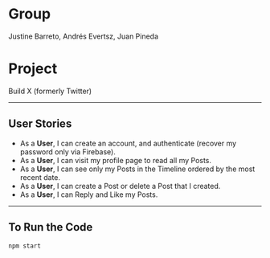 # Group  
Justine Barreto, Andrés Evertsz, Juan Pineda

# Project  
Build X (formerly Twitter)

---

## User Stories

- As a **User**, I can create an account, and authenticate (recover my password only via Firebase).  
- As a **User**, I can visit my profile page to read all my Posts.  
- As a **User**, I can see only my Posts in the Timeline ordered by the most recent date.  
- As a **User**, I can create a Post or delete a Post that I created.  
- As a **User**, I can Reply and Like my Posts.

---

## To Run the Code

```bash
npm start
